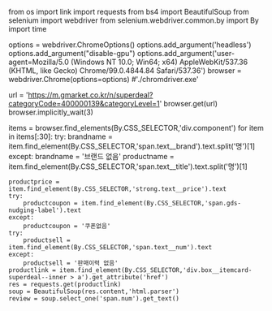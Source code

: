 from os import link
import requests
from bs4 import BeautifulSoup
from selenium import webdriver
from selenium.webdriver.common.by import By
import time

options = webdriver.ChromeOptions()
options.add_argument('headless')
options.add_argument("disable-gpu")
options.add_argument('user-agent=Mozilla/5.0 (Windows NT 10.0; Win64; x64) AppleWebKit/537.36 (KHTML, like Gecko) Chrome/99.0.4844.84 Safari/537.36')
browser = webdriver.Chrome(options=options) #'./chromdriver.exe'

url = 'https://m.gmarket.co.kr/n/superdeal?categoryCode=400000139&categoryLevel=1'
browser.get(url)
browser.implicitly_wait(3)

items = browser.find_elements(By.CSS_SELECTOR,'div.component')
for item in items[:30]:
    try:
        brandname = item.find_element(By.CSS_SELECTOR,'span.text__brand').text.split('명')[1]
    except:
        brandname = '브랜드 없음'
    productname = item.find_element(By.CSS_SELECTOR,'span.text__title').text.split('명')[1]

    productprice = item.find_element(By.CSS_SELECTOR,'strong.text__price').text
    try:
        productcoupon = item.find_element(By.CSS_SELECTOR,'span.gds-nudging-label').text
    except:
        productcoupon = '쿠폰없음'
    try:
        productsell = item.find_element(By.CSS_SELECTOR,'span.text__num').text
    except:
        productsell = '판매이력 없음'
    productlink = item.find_element(By.CSS_SELECTOR,'div.box__itemcard-superdeal--inner > a').get_attribute('href')
    res = requests.get(productlink)
    soup = BeautifulSoup(res.content,'html.parser')
    review = soup.select_one('span.num').get_text()

    
